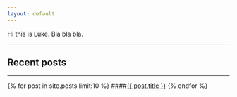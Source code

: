 ```yaml
---
layout: default
---
```


Hi this is Luke. Bla bla bla.
<hr />

## Recent posts
<hr />

{% for post in site.posts limit:10 %}
####<a href="{{ post.url }}">{{ post.title }}</a>
{% endfor %}

